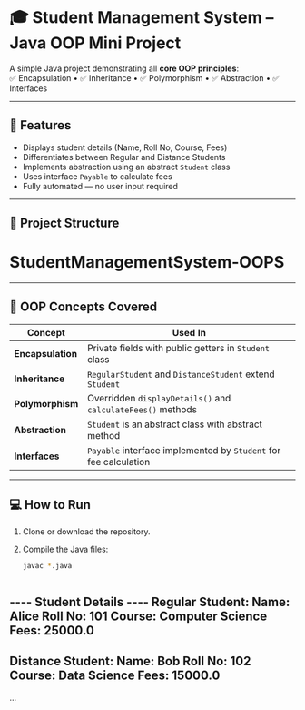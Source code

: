# 🎓 Student Management System – Java OOP Mini Project

A simple Java project demonstrating all **core OOP principles**:  
✅ Encapsulation • ✅ Inheritance • ✅ Polymorphism • ✅ Abstraction • ✅ Interfaces

---

## 📌 Features

- Displays student details (Name, Roll No, Course, Fees)
- Differentiates between Regular and Distance Students
- Implements abstraction using an abstract `Student` class
- Uses interface `Payable` to calculate fees
- Fully automated — no user input required

---

## 📁 Project Structure

# StudentManagementSystem-OOPS


---

## 🧠 OOP Concepts Covered

| Concept         | Used In                                                                 |
|----------------|--------------------------------------------------------------------------|
| **Encapsulation** | Private fields with public getters in `Student` class                   |
| **Inheritance**   | `RegularStudent` and `DistanceStudent` extend `Student`                |
| **Polymorphism**  | Overridden `displayDetails()` and `calculateFees()` methods            |
| **Abstraction**   | `Student` is an abstract class with abstract method                    |
| **Interfaces**    | `Payable` interface implemented by `Student` for fee calculation       |

---

## 💻 How to Run

1. Clone or download the repository.

2. Compile the Java files:

   ```bash
   javac *.java



---- Student Details ----
Regular Student:
Name: Alice
Roll No: 101
Course: Computer Science
Fees: 25000.0
-------------------------
Distance Student:
Name: Bob
Roll No: 102
Course: Data Science
Fees: 15000.0
-------------------------
...
